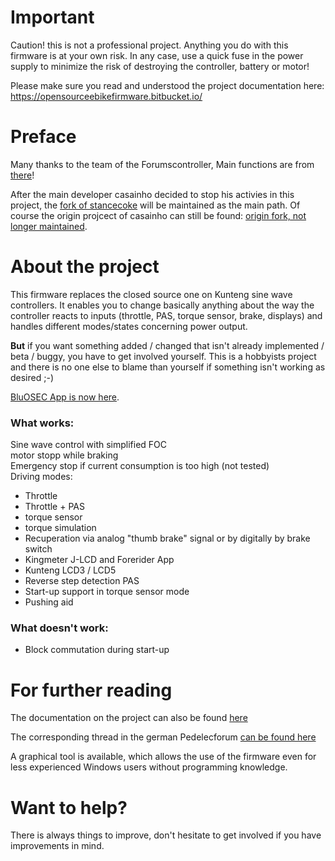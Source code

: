 # Important

Caution! this is not a professional project. Anything you do with this firmware is at your own risk. In any case, use a quick fuse in the power supply to minimize the risk of destroying the controller, battery or motor!

Please make sure you read and understood the project documentation here: https://opensourceebikefirmware.bitbucket.io/

# Preface

Many thanks to the team of the Forumscontroller, Main functions are from [there](https://github.com/jenkie/Arduino-Pedelec-Controller)!

After the main developer casainho decided to stop his activies in this project, the [fork of stancecoke](https://github.com/stancecoke/BMSBattery_S_controllers_firmware) will be maintained as the main path.
Of course the origin projcect of casainho can still be found: [origin fork, not longer maintained](https://github.com/OpenSource-EBike-firmware/BMSBattery_S_controllers_firmware).

# About the project 

This firmware replaces the closed source one on Kunteng sine wave controllers. It enables you to change basically anything about the way the controller reacts to inputs (throttle, PAS, torque sensor, brake, displays) and handles different modes/states concerning  power output.

**But** if you want something added / changed that isn't already implemented / beta / buggy, you have to get involved yourself. This is a hobbyists project and there is no one else to blame than yourself if something isn't working as desired ;-)

[BluOSEC App is now here](https://github.com/Xnyle/bluosec-apk/raw/master/BluOsec-release.apk).

### What works:  
Sine wave control with simplified FOC  
motor stopp while braking  
Emergency stop if current consumption is too high (not tested)  
Driving modes:  
- Throttle  
- Throttle + PAS  
- torque sensor  
- torque simulation  
- Recuperation via analog "thumb brake" signal or by digitally by brake switch  
- Kingmeter J-LCD and Forerider App  
- Kunteng LCD3  / LCD5
- Reverse step detection PAS
- Start-up support in torque sensor mode  
- Pushing aid

### What doesn't work:  

- Block commutation during start-up  

# For further reading

The documentation on the project can also be found [here](https://github.com/stancecoke/BMSBattery_S_controllers_firmware/wiki)  

The corresponding thread in the german Pedelecforum [can be found here](https://www.pedelecforum.de/forum/index.php?threads/custom-rom-f%C3%BCr-kunteng-s06s-kt36-controller.50061/)  

A graphical tool is available, which allows the use of the firmware even for less experienced Windows users without programming knowledge.  


# Want to help?
There is always things to improve, don't hesitate to get involved if you have improvements in mind.
